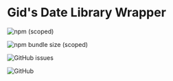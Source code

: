 # Gid's Date Library Wrapper

![npm (scoped)](https://img.shields.io/npm/v/@gscrawley/date-lib)

![npm bundle size (scoped)](https://img.shields.io/bundlephobia/min/@gscrawley/date-lib)

![GitHub issues](https://img.shields.io/github/issues/GSCrawley/date-lib)

![GitHub](https://img.shields.io/github/license/GSCrawley/date-lib?logo=MIT)


